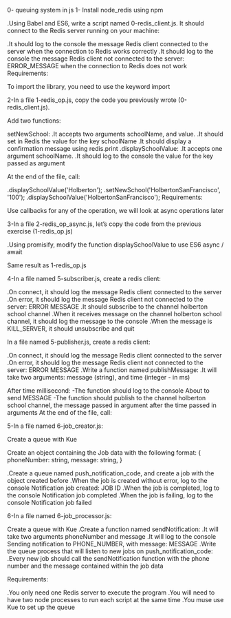 0- queuing system in js
1- Install node_redis using npm

.Using Babel and ES6, write a script named 0-redis_client.js. It should connect to the Redis server running on your machine:

.It should log to the console the message Redis client connected to the server when the connection to Redis works correctly
.It should log to the console the message Redis client not connected to the server: ERROR_MESSAGE when the connection to Redis does not work
Requirements:

To import the library, you need to use the keyword import

2-In a file 1-redis_op.js, copy the code you previously wrote (0-redis_client.js).

Add two functions:

setNewSchool:
.It accepts two arguments schoolName, and value.
.It should set in Redis the value for the key schoolName
.It should display a confirmation message using redis.print
.displaySchoolValue:
.It accepts one argument schoolName.
.It should log to the console the value for the key passed as argument

At the end of the file, call:

.displaySchoolValue('Holberton');
.setNewSchool('HolbertonSanFrancisco', '100');
.displaySchoolValue('HolbertonSanFrancisco');
Requirements:

Use callbacks for any of the operation, we will look at async operations later

3-In a file 2-redis_op_async.js, let’s copy the code from the previous exercise (1-redis_op.js)

.Using promisify, modify the function displaySchoolValue to use ES6 async / await

Same result as 1-redis_op.js

4-In a file named 5-subscriber.js, create a redis client:

.On connect, it should log the message Redis client connected to the server
.On error, it should log the message Redis client not connected to the server: ERROR MESSAGE
.It should subscribe to the channel holberton school channel
.When it receives message on the channel holberton school channel, it should log the message to the console
.When the message is KILL_SERVER, it should unsubscribe and quit


In a file named 5-publisher.js, create a redis client:

.On connect, it should log the message Redis client connected to the server
.On error, it should log the message Redis client not connected to the server: ERROR MESSAGE
.Write a function named publishMessage:
.It will take two arguments: message (string), and time (integer - in ms)

After time millisecond:
  -The function should log to the console About to send MESSAGE
  -The function should publish to the channel holberton school channel, the message passed in argument after the time passed in arguments
At the end of the file, call:


5-In a file named 6-job_creator.js:

Create a queue with Kue

Create an object containing the Job data with the following format:
{
  phoneNumber: string,
  message: string,
}

.Create a queue named push_notification_code, and create a job with the object created before
.When the job is created without error, log to the console Notification job created: JOB ID
.When the job is completed, log to the console Notification job completed
.When the job is failing, log to the console Notification job failed

6-In a file named 6-job_processor.js:

Create a queue with Kue
.Create a function named sendNotification:
.It will take two arguments phoneNumber and message
.It will log to the console Sending notification to PHONE_NUMBER, with message: MESSAGE
.Write the queue process that will listen to new jobs on push_notification_code:
.Every new job should call the sendNotification function with the phone number and the message contained within the job data

Requirements:

.You only need one Redis server to execute the program
.You will need to have two node processes to run each script at the same time
.You muse use Kue to set up the queue

